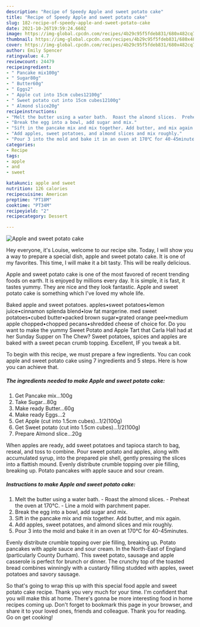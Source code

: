 ```yaml
---
description: "Recipe of Speedy Apple and sweet potato cake"
title: "Recipe of Speedy Apple and sweet potato cake"
slug: 182-recipe-of-speedy-apple-and-sweet-potato-cake
date: 2021-10-26T19:59:24.660Z
image: https://img-global.cpcdn.com/recipes/4b29c95f5fdeb831/680x482cq70/apple-and-sweet-potato-cake-recipe-main-photo.jpg
thumbnail: https://img-global.cpcdn.com/recipes/4b29c95f5fdeb831/680x482cq70/apple-and-sweet-potato-cake-recipe-main-photo.jpg
cover: https://img-global.cpcdn.com/recipes/4b29c95f5fdeb831/680x482cq70/apple-and-sweet-potato-cake-recipe-main-photo.jpg
author: Emily Spencer
ratingvalue: 4.7
reviewcount: 24479
recipeingredient:
- " Pancake mix100g"
- " Sugar80g"
- " Butter60g"
- " Eggs2"
- " Apple cut into 15cm cubes12100g"
- " Sweet potato cut into 15cm cubes12100g"
- " Almond slice20g"
recipeinstructions:
- "Melt the butter using a water bath.  Roast the almond slices.  Preheat the oven at 170℃. Line a mold with parchment paper."
- "Break the egg into a bowl, add sugar and mix."
- "Sift in the pancake mix and mix together. Add butter, and mix again."
- "Add apples, sweet potatoes, and almond slices and mix roughly."
- "Pour 3 into the mold and bake it in an oven at 170℃ for 40-45minutes."
categories:
- Recipe
tags:
- apple
- and
- sweet

katakunci: apple and sweet 
nutrition: 126 calories
recipecuisine: American
preptime: "PT18M"
cooktime: "PT34M"
recipeyield: "2"
recipecategory: Dessert

---
```



![Apple and sweet potato cake](https://img-global.cpcdn.com/recipes/4b29c95f5fdeb831/680x482cq70/apple-and-sweet-potato-cake-recipe-main-photo.jpg)

Hey everyone, it's Louise, welcome to our recipe site. Today, I will show you a way to prepare a special dish, apple and sweet potato cake. It is one of my favorites. This time, I will make it a bit tasty. This will be really delicious.

Apple and sweet potato cake is one of the most favored of recent trending foods on earth. It is enjoyed by millions every day. It is simple, it is fast, it tastes yummy. They are nice and they look fantastic. Apple and sweet potato cake is something which I've loved my whole life.

Baked apple and sweet potatoes. apples•sweet potatoes•lemon juice•cinnamon splenda blend•low fat margerine. med sweet potatoes•cubed butter•packed brown sugar•grated orange peel•medium apple chopped•chopped pecans•shredded cheese of choice for. Do you want to make the yummy Sweet Potato and Apple Tart that Carla Hall had at her Sunday Supper on The Chew? Sweet potatoes, spices and apples are baked with a sweet pecan crumb topping. Excellent, IF you tweak a bit.


To begin with this recipe, we must prepare a few ingredients. You can cook apple and sweet potato cake using 7 ingredients and 5 steps. Here is how you can achieve that.

<!--inarticleads1-->

##### The ingredients needed to make Apple and sweet potato cake:

1. Get  Pancake mix...100g
1. Take  Sugar...80g
1. Make ready  Butter...60g
1. Make ready  Eggs...2
1. Get  Apple (cut into 1.5cm cubes)...1/2(100g)
1. Get  Sweet potato (cut into 1.5cm cubes)...1/2(100g)
1. Prepare  Almond slice...20g


When apples are ready, add sweet potatoes and tapioca starch to bag, reseal, and toss to combine. Pour sweet potato and apples, along with accumulated syrup, into the prepared pie shell, gently pressing the slices into a flattish mound. Evenly distribute crumble topping over pie filling, breaking up. Potato pancakes with apple sauce and sour cream. 

<!--inarticleads2-->

##### Instructions to make Apple and sweet potato cake:

1. Melt the butter using a water bath.  - Roast the almond slices.  - Preheat the oven at 170℃. - Line a mold with parchment paper.
1. Break the egg into a bowl, add sugar and mix.
1. Sift in the pancake mix and mix together. Add butter, and mix again.
1. Add apples, sweet potatoes, and almond slices and mix roughly.
1. Pour 3 into the mold and bake it in an oven at 170℃ for 40-45minutes.


Evenly distribute crumble topping over pie filling, breaking up. Potato pancakes with apple sauce and sour cream. In the North-East of England (particularly County Durham). This sweet potato, sausage and apple casserole is perfect for brunch or dinner. The crunchy top of the toasted bread combines winningly with a custardy filling studded with apples, sweet potatoes and savory sausage. 

So that's going to wrap this up with this special food apple and sweet potato cake recipe. Thank you very much for your time. I'm confident that you will make this at home. There's gonna be more interesting food in home recipes coming up. Don't forget to bookmark this page in your browser, and share it to your loved ones, friends and colleague. Thank you for reading. Go on get cooking!
